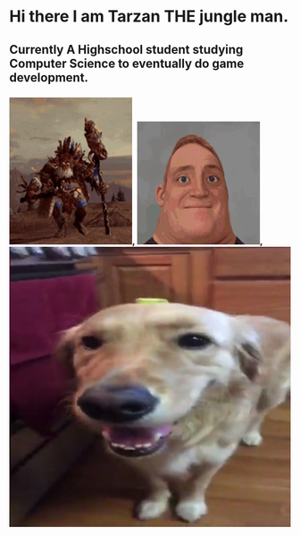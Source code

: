 # Hi there I am Tarzan THE jungle man.
## Currently A Highschool student studying Computer Science to eventually do game development.
### ![alt text](wurrzag-total-war-warhammer.gif), ![alt text](incredible-incredible-turning-into-canny.gif), ![alt text](ButterDog2.jpg)
